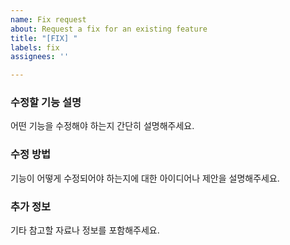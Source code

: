 ```yaml
---
name: Fix request
about: Request a fix for an existing feature
title: "[FIX] "
labels: fix
assignees: ''

---
```


### 수정할 기능 설명
어떤 기능을 수정해야 하는지 간단히 설명해주세요.

### 수정 방법
기능이 어떻게 수정되어야 하는지에 대한 아이디어나 제안을 설명해주세요.

### 추가 정보
기타 참고할 자료나 정보를 포함해주세요.
